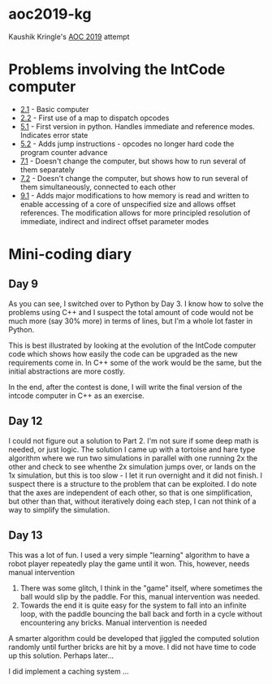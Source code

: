 # aoc2019-kg
Kaushik Kringle's [AOC 2019](https://adventofcode.com/2019) attempt

# Problems involving the IntCode computer

- [2.1](002.1.cpp) - Basic computer 
- [2.2](002.2.cpp) - First use of a map to dispatch opcodes
- [5.1](005.1.py) - First version in python. Handles immediate and
  reference modes. Indicates error state
- [5.2](005.2.py) - Adds jump instructions - opcodes no longer hard code
  the program counter advance
- [7.1](007.1.py) - Doesn't change the computer, but shows how to run
  several of them separately
- [7.2](007.2.py) - Doesn't change the computer, but shows how to run
  several of them simultaneously, connected to each other
- [9.1](009.1.py) - Adds major modifications to how memory is read and
  written to enable accessing of a core of unspecified size and allows
  offset references. The modification allows for more principled
  resolution of immediate, indirect and indirect offset parameter modes

# Mini-coding diary

## Day 9
As you can see, I switched over to Python by Day 3. I know how to solve
the problems using C++ and I suspect the total amount of code would not
be much more (say 30% more) in terms of lines, but I'm a whole lot
faster in Python.

This is best illustrated by looking at the evolution of the IntCode
computer code which shows how easily the code can be upgraded as the new
requirements come in. In C++ some of the work would be the same, but the
initial abstractions are more costly. 

In the end, after the contest is done, I will write the final version of
the intcode computer in C++ as an exercise.

## Day 12

I could not figure out a solution to Part 2. I'm not sure if some deep
math is needed, or just logic. The solution I came up with a tortoise
and hare type algorithm where we run two simulations in parallel with
one running 2x the other and check to see whenthe 2x simulation jumps
over, or lands on the 1x simulation, but this is too slow - I let it run
overnight and it did not finish. I suspect there is a structure to the
problem that can be exploited. I do note that the axes are independent
of each other, so that is one simplification, but other than that,
without iteratively doing each step, I can not think of a way to
simplify the simulation.


## Day 13
This was a lot of fun. I used a very simple "learning" algorithm to have
a robot player repeatedly play the game until it won. This, however,
needs manual intervention

1. There was some glitch, I think in the "game" itself, where sometimes
   the ball would slip by the paddle. For this, manual intervention was
   needed.
2. Towards the end it is quite easy for the system to fall into an
   infinite loop, with the paddle bouncing the ball back and forth in a
   cycle without encountering any bricks. Manual intervention is needed

A smarter algorithm could be developed that jiggled the computed
solution randomly until further bricks are hit by a move. I did not have
time to code up this solution. Perhaps later...
   
I did implement a caching system ...